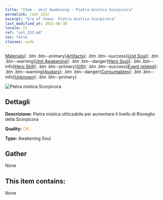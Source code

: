 ```yaml
---
title: "Item - Unit Awakening - Pietra mistica Scorpicora"
permalink: /unt_333/
excerpt: "Era of Chaos  Pietra mistica Scorpicora"
last_modified_at: 2021-06-30
locale: it
ref: "unt_333.md"
toc: false
classes: wide
---
```

 [Materials](/ItemsIT/){: .btn .btn--primary}[Artifacts](/ItemsIT/Artifacts/){: .btn .btn--success}[Unit Soul](/ItemsIT/UnitSoul/){: .btn .btn--warning}[Unit Awakening](/ItemsIT/UnitAwakening/){: .btn .btn--danger}[Hero Soul](/ItemsIT/HeroSoul/){: .btn .btn--info}[Hero Skill](/ItemsIT/HeroSkill/){: .btn .btn--primary}[Gift](/ItemsIT/Gift/){: .btn .btn--success}[Event related](/ItemsIT/Events/){: .btn .btn--warning}[Avatars](/ItemsIT/Avatars/){: .btn .btn--danger}[Consumables](/ItemsIT/Consumables/){: .btn .btn--info}[Unknown](/ItemsIT/Unknown/){: .btn .btn--primary}

 ![Pietra mistica Scorpicora](/images/u/tia_shixie.jpg)

## Dettagli
 **Descrizione:** Pietra mistica utilizzabile per aumentare il livello di Risveglio della Scorpicora

 **Quality:** <span style="color: #FF8C00">OK</span>

 **Type:** Awakening Soul

## Gather

  None

## This item contains:

  None

